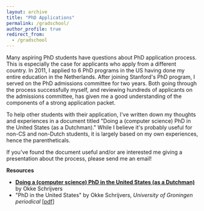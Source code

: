 ```yaml
---
layout: archive
title: "PhD Applications"
permalink: /gradschool/
author_profile: true
redirect_from:
  - /gradschool
---
```


Many aspiring PhD students have questions about PhD application process. This is especially the case for applicants who apply from a different country. In 2011, I applied to 6 PhD programs in the US having done my entire education in the Netherlands. After joining Stanford's PhD program, I served on the PhD admissions committee for two years. Both going through the process successfully myself, and reviewing hundreds of applicants on the admissions committee, has given me a good understanding of the components of a strong application packet.

To help other students with their application, I've written down my thoughts and experiences in a document titled "Doing a (computer science) PhD in the United States (as a Dutchman)." While I believe it's probably useful for non-CS and non-Dutch students, it is largely based on my own experiences, hence the parentheticals.

If you've found the document useful and/or are interested me giving a presentation about the process, please send me an email!

**Resources**
* [**Doing a (computer science) PhD in the United States (as a Dutchman)**](http://okke-academic.github.io/files/usphd.pdf) by Okke Schrijvers
* "PhD in the United States" by Okke Schrijvers, *University of Groningen periodical* [[pdf](http://okke-academic.github.io/files/SIHB.pdf)]
